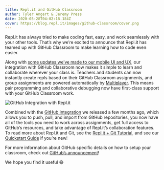```yaml
---
title: Repl.it and GitHub Classroom
author: Tyler Angert & Jeremy Press
date: 2020-05-28T04:02:18.184Z
cover: https://blog.repl.it/images/github-classroom/cover.png
---
```


Repl.it has always tried to make coding fast, easy, and work seamlessly with your other tools. That’s why we’re excited to announce that Repl.it has teamed up with GitHub Classroom to make learning how to code even easier.

Along with [some updates we’ve made to our mobile UI and UX](https://blog.repl.it/mobile), our integration with GitHub Classroom now makes it simple to learn and collaborate wherever your class is. Teachers and students can now instantly create repls based on their GitHub Classroom assignments, and group assignments are powered automatically by [Multiplayer](https://repl.it/site/multiplayer). This means pair programming and collaborative debugging now have first-class support with your GitHub Classroom work.

![GitHub Integration with Repl.it](images/github-classroom/demo.gif)

Combined with the [GitHub integration](https://blog.repl.it/github) we released a few months ago, which allows you to push, pull, and import from GitHub repositories, you now have all of the tools you need to work across assignments, get full access to GitHub’s resources, and take advantage of Repl.it’s collaboration features. To read more about Repl.it and Git, see the [Repl.it + Git Tutorial](https://repl.it/talk/learn/Replit-Git-Tutorial/23331), and see our [Quickstart Guide](https://docs.repl.it/misc/quick-start#the-repl-environment) if you’re new!

For more information about GitHub specific details on how to setup your classroom, check out [GitHub’s announcement](https://github.blog/2020-05-26-code-in-the-browser-with-github-classroom/)!

We hope you find it useful 😄
